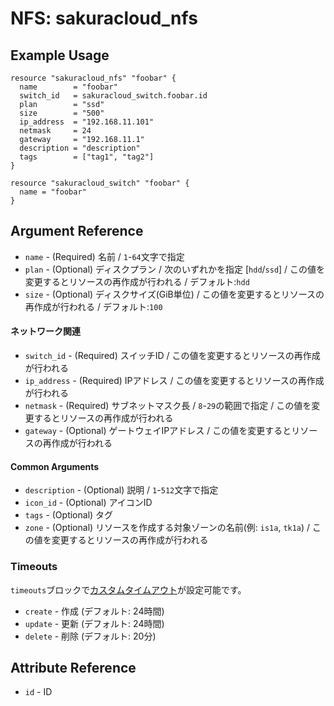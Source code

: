 # NFS: sakuracloud_nfs

## Example Usage

```hcl
resource "sakuracloud_nfs" "foobar" {
  name        = "foobar"
  switch_id   = sakuracloud_switch.foobar.id
  plan        = "ssd"
  size        = "500"
  ip_address  = "192.168.11.101"
  netmask     = 24
  gateway     = "192.168.11.1"
  description = "description"
  tags        = ["tag1", "tag2"]
}

resource "sakuracloud_switch" "foobar" {
  name = "foobar"
}
```

## Argument Reference

* `name` - (Required) 名前 / `1`-`64`文字で指定
* `plan` - (Optional) ディスクプラン / 次のいずれかを指定 [`hdd`/`ssd`] / この値を変更するとリソースの再作成が行われる / デフォルト:`hdd`
* `size` - (Optional) ディスクサイズ(GiB単位) / この値を変更するとリソースの再作成が行われる / デフォルト:`100`

#### ネットワーク関連

* `switch_id` - (Required) スイッチID / この値を変更するとリソースの再作成が行われる
* `ip_address` - (Required) IPアドレス / この値を変更するとリソースの再作成が行われる
* `netmask` - (Required) サブネットマスク長 / `8`-`29`の範囲で指定 / この値を変更するとリソースの再作成が行われる
* `gateway` - (Optional) ゲートウェイIPアドレス / この値を変更するとリソースの再作成が行われる

#### Common Arguments

* `description` - (Optional) 説明 / `1`-`512`文字で指定
* `icon_id` - (Optional) アイコンID
* `tags` - (Optional) タグ
* `zone` - (Optional) リソースを作成する対象ゾーンの名前(例: `is1a`, `tk1a`) / この値を変更するとリソースの再作成が行われる

### Timeouts

`timeouts`ブロックで[カスタムタイムアウト](https://www.terraform.io/docs/configuration/resources.html#operation-timeouts)が設定可能です。  

* `create` - 作成 (デフォルト: 24時間)
* `update` - 更新 (デフォルト: 24時間)
* `delete` - 削除 (デフォルト: 20分)

## Attribute Reference

* `id` - ID


